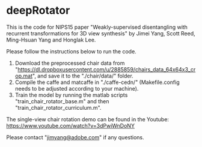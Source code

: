 # deepRotator
This is the code for NIPS15 paper "Weakly-supervised disentangling with recurrent transformations for 3D view synthesis" by Jimei Yang, Scott Reed, Ming-Hsuan Yang and Honglak Lee.

Please follow the instructions below to run the code.
1. Download the preprocessed chair data from "https://dl.dropboxusercontent.com/u/2885859/chairs_data_64x64x3_crop.mat", and save it to the "./chair/data/" folder.
2. Compile the caffe and matcaffe in "./caffe-cedn/" (Makefile.config needs to be adjusted according to your machine).
3. Train the model by running the matlab scripts "train_chair_rotator_base.m" and then "train_chair_rotator_curriculum.m".

The single-view chair rotation demo can be found in the Youtube: https://www.youtube.com/watch?v=3dPwiWnDoNY

Please contact "jimyang@adobe.com" if any questions. 

